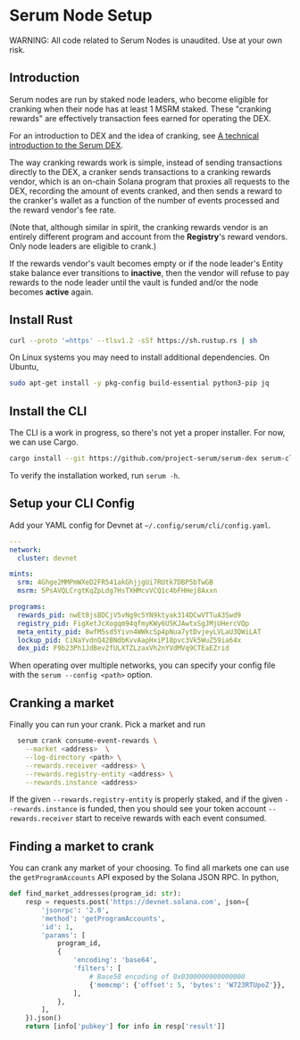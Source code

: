 # Serum Node Setup

WARNING: All code related to Serum Nodes is unaudited. Use at your own risk.

## Introduction

Serum nodes are run by staked node leaders, who become eligible for cranking
when their node has at least 1 MSRM staked. These "cranking rewards"
are effectively transaction fees earned for operating the DEX.

For an introduction to DEX and the idea of cranking, see
[A technical introduction to the Serum DEX](https://docs.google.com/document/d/1isGJES4jzQutI0GtQGuqtrBUqeHxl_xJNXdtOv4SdII/edit).

The way cranking rewards work is simple, instead of sending transactions directly to the DEX,
a cranker sends transactions to a cranking rewards vendor, which is an on-chain
Solana program that proxies all requests to the DEX, recording the amount of events
cranked, and then sends a reward to the cranker's wallet as a function of the number
of events processed and the reward vendor's fee rate.

(Note that, although similar in spirit, the cranking rewards vendor is an entirely different
program and account from the **Registry**'s reward vendors. Only node leaders are eligible
to crank.)

If the rewards vendor's vault becomes empty or if the node leader's Entity stake
balance ever transitions to **inactive**, then the vendor will refuse to pay
rewards to the node leader until the vault is funded and/or the node becomes **active** again.

## Install Rust

```bash
curl --proto '=https' --tlsv1.2 -sSf https://sh.rustup.rs | sh
```

On Linux systems you may need to install additional dependencies. On Ubuntu,

```bash
sudo apt-get install -y pkg-config build-essential python3-pip jq
```

## Install the CLI

The CLI is a work in progress, so there's not yet a proper installer.
For now, we can use Cargo.

```bash
cargo install --git https://github.com/project-serum/serum-dex serum-cli
```

To verify the installation worked, run `serum -h`.

## Setup your CLI Config

Add your YAML config for Devnet at `~/.config/serum/cli/config.yaml`.

```yaml
---
network:
  cluster: devnet

mints:
  srm: 4Ghge2MMPmWXeD2FR541akGhjjgUi7RUtk7DBP5bTwGB
  msrm: 5PsAVQLCrgtKqZpLdg7HsTXHMcvVCQ1c4bFHHej8Axxn

programs:
  rewards_pid: nwEt8jsBDCjV5vNg9c5YN9ktyak314DCwVTTuA3Swd9
  registry_pid: FigXetJcXogqm94qfmyKWy6U5KJAwtxSgJMjUHercVQp
  meta_entity_pid: 8wfM5sd5Yivn4WWkcSp4pNua7ytDvjeyLVLaU3QWiLAT
  lockup_pid: CiNaYvdnQ42BNdbKvvAapHxiP18pvc3Vk5WuZ59ia64x
  dex_pid: F9b23Ph1JdBev2fULXTZLzaxVh2nYVdMVq9CTEaEZrid
```

When operating over multiple networks, you can specify your config file with the
`serum --config <path>` option.

## Cranking a market

Finally you can run your crank. Pick a market and run

```bash
  serum crank consume-event-rewards \
    --market <address>  \
    --log-directory <path> \
    --rewards.receiver <address> \
    --rewards.registry-entity <address> \
    --rewards.instance <address>
```

If the given `--rewards.registry-entity` is properly staked, and if the given
`--rewards.instance` is funded, then you should see your token account
`--rewards.receiver` start to receive rewards with each event consumed.

## Finding a market to crank

You can crank any market of your choosing. To find all markets one can use the `getProgramAccounts`
API exposed by the Solana JSON RPC. In python,

```python
def find_market_addresses(program_id: str):
    resp = requests.post('https://devnet.solana.com', json={
        'jsonrpc': '2.0',
        'method': 'getProgramAccounts',
        'id': 1,
        'params': [
            program_id,
            {
                'encoding': 'base64',
                'filters': [
                    # Base58 encoding of 0x0300000000000000
                    {'memcmp': {'offset': 5, 'bytes': 'W723RTUpoZ'}},
                ],
            },
        ],
    }).json()
    return [info['pubkey'] for info in resp['result']]
```
